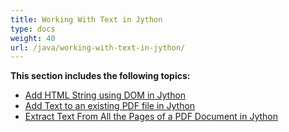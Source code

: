 ```yaml
---
title: Working With Text in Jython
type: docs
weight: 40
url: /java/working-with-text-in-jython/
---
```


**This section includes the following topics:**

- [Add HTML String using DOM in Jython](/pdf/java/add-html-string-using-dom-in-jython/)
- [Add Text to an existing PDF file in Jython](/pdf/java/add-text-to-an-existing-pdf-file-in-jython/)
- [Extract Text From All the Pages of a PDF Document in Jython](/pdf/java/extract-text-from-all-the-pages-of-a-pdf-document-in-jython/)
